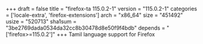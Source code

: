 +++
draft = false
title = "firefox-ta 115.0.2-1"
version = "115.0.2-1"
categories = ['locale-extra', 'firefox-extensions']
arch = "x86_64"
size = "451492"
usize = "520713"
sha1sum = "3be2769dada0534da32cc8b30478d8e50f9f4bdb"
depends = "['firefox>=115.0.2']"
+++
Tamil language support for Firefox